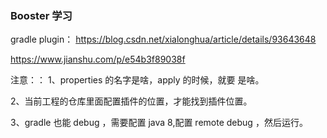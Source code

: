 ### Booster 学习
gradle plugin：
https://blog.csdn.net/xialonghua/article/details/93643648

https://www.jianshu.com/p/e54b3f89038f

注意：：
1、properties 的名字是啥，apply 的时候，就要 是啥。

2、当前工程的仓库里面配置插件的位置，才能找到插件位置。

3、gradle 也能 debug ，需要配置 java 8,配置 remote debug ，然后运行。





